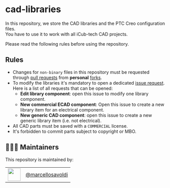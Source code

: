 # cad-libraries
In this repository, we store the CAD libraries and the PTC Creo configuration files.   
You have to use it to work with all iCub-tech CAD projects.  

Please read the following rules before using the repository.

## Rules
- Changes for `non-binary` files in this repository must be requested through [pull requests](https://docs.github.com/en/github/collaborating-with-pull-requests/proposing-changes-to-your-work-with-pull-requests/about-pull-requests) from **personal** [forks](https://docs.github.com/en/get-started/quickstart/fork-a-repo).
- To modify the libraries it's mandatory to open a dedicated [issue request](https://github.com/icub-tech-iit/cad-libraries/issues/new/choose). Here is a list of all requests that can be opened:
  - **Edit library component**: open this issue to modify one library component.
  - **New commercial ECAD component**: Open this issue to create a new library item for an electrical component.
  - **New generic CAD component**: open this issue to create a new generic library item (i.e. not electrical).
- All CAD parts must be saved with a `COMMERCIAL` license.
- It's forbidden to commit parts subject to copyright or MBO.

## 👨🏻‍💻 Maintainers
This repository is maintained by:

| | |
|:---:|:---:|
| [<img src="https://github.com/marcellosavoldi.png" width="40">](https://github.com/marcellosavoldi) | [@marcellosavoldi](https://github.com/marcellosavoldi) |
